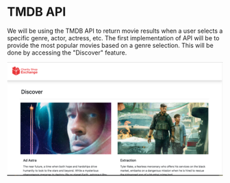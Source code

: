 # TMDB API

We will be using the TMDB API to return movie results when a user selects a specific genre, actor, actress, etc.  The first implementation of API will be to provide the most popular movies based on a genre selection.  This will be done by accessing the "Discover" feature.

![Movie Selction](/templates/assets/cse_api.png)
